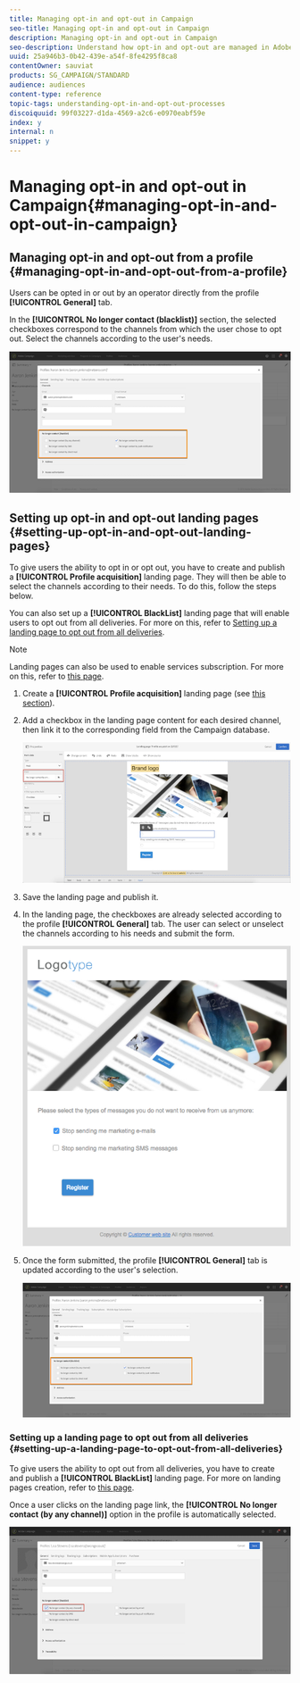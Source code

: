 ```yaml
---
title: Managing opt-in and opt-out in Campaign
seo-title: Managing opt-in and opt-out in Campaign
description: Managing opt-in and opt-out in Campaign
seo-description: Understand how opt-in and opt-out are managed in Adobe Campaign.
uuid: 25a946b3-0b42-439e-a54f-8fe4295f8ca8
contentOwner: sauviat
products: SG_CAMPAIGN/STANDARD
audience: audiences
content-type: reference
topic-tags: understanding-opt-in-and-opt-out-processes
discoiquuid: 99f03227-d1da-4569-a2c6-e0970eabf59e
index: y
internal: n
snippet: y
---
```


# Managing opt-in and opt-out in Campaign{#managing-opt-in-and-opt-out-in-campaign}

## Managing opt-in and opt-out from a profile {#managing-opt-in-and-opt-out-from-a-profile}

Users can be opted in or out by an operator directly from the profile **[!UICONTROL General]** tab.

In the **[!UICONTROL No longer contact (blacklist)]** section, the selected checkboxes correspond to the channels from which the user chose to opt out. Select the channels according to the user's needs.

![](assets/optin_landingpage_3.png)

## Setting up opt-in and opt-out landing pages {#setting-up-opt-in-and-opt-out-landing-pages}

To give users the ability to opt in or opt out, you have to create and publish a **[!UICONTROL Profile acquisition]** landing page. They will then be able to select the channels according to their needs. To do this, follow the steps below.

You can also set up a **[!UICONTROL BlackList]** landing page that will enable users to opt out from all deliveries. For more on this, refer to [Setting up a landing page to opt out from all deliveries](../../audiences/using/managing-opt-in-and-opt-out-in-campaign.md#setting-up-a-landing-page-to-opt-out-from-all-deliveries).

>[!NOTE]
>
>Landing pages can also be used to enable services subscription. For more on this, refer to [this page](../../channels/using/designing-a-landing-page.md#linking-a-form-to-a-service).

1. Create a **[!UICONTROL Profile acquisition]** landing page (see [this section](../../channels/using/about-landing-pages.md)).
1. Add a checkbox in the landing page content for each desired channel, then link it to the corresponding field from the Campaign database.

   ![](assets/optin_landingpage_1.png)

1. Save the landing page and publish it.
1. In the landing page, the checkboxes are already selected according to the profile **[!UICONTROL General]** tab. The user can select or unselect the channels according to his needs and submit the form.

   ![](assets/optin_landingpage_2.png)

1. Once the form submitted, the profile **[!UICONTROL General]** tab is updated according to the user's selection.

   ![](assets/optin_landingpage_3.png)

### Setting up a landing page to opt out from all deliveries {#setting-up-a-landing-page-to-opt-out-from-all-deliveries}

To give users the ability to opt out from all deliveries, you have to create and publish a **[!UICONTROL BlackList]** landing page. For more on landing pages creation, refer to [this page](../../channels/using/about-landing-pages.md).

Once a user clicks on the landing page link, the **[!UICONTROL No longer contact (by any channel)]** option in the profile is automatically selected.

![](assets/blacklisting_allchannels.png)

